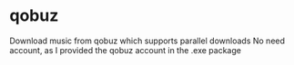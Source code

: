 # qobuz
Download music from qobuz which supports parallel downloads
No need account, as I provided the qobuz account in the .exe package
